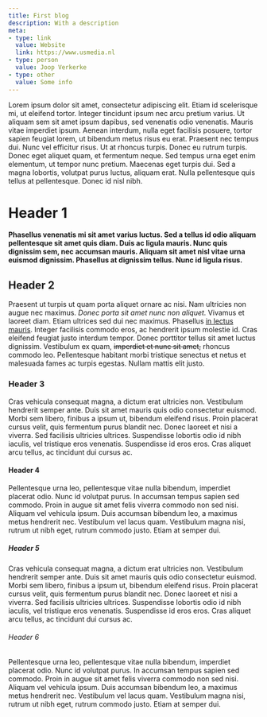 ```yaml
---
title: First blog
description: With a description
meta:
- type: link
  value: Website
  link: https://www.usmedia.nl
- type: person
  value: Joop Verkerke
- type: other
  value: Some info
---
```


Lorem ipsum dolor sit amet, consectetur adipiscing elit. Etiam id scelerisque mi, ut eleifend tortor. Integer tincidunt ipsum nec arcu pretium varius.
Ut aliquam sem sit amet ipsum dapibus, sed venenatis odio venenatis. Mauris vitae imperdiet ipsum. Aenean interdum, nulla eget facilisis posuere,
tortor sapien feugiat lorem, ut bibendum metus risus eu erat. Praesent nec tempus dui. Nunc vel efficitur risus. Ut at rhoncus turpis.
Donec eu rutrum turpis. Donec eget aliquet quam, et fermentum neque. Sed tempus urna eget enim elementum, ut tempor nunc pretium. Maecenas eget turpis dui.
Sed a magna lobortis, volutpat purus luctus, aliquam erat. Nulla pellentesque quis tellus at pellentesque. Donec id nisl nibh.

# Header 1
**Phasellus venenatis mi sit amet varius luctus. Sed a tellus id odio aliquam pellentesque sit amet quis diam. Duis ac ligula mauris.
Nunc quis dignissim sem, nec accumsan mauris. Aliquam sit amet nisl vitae urna euismod dignissim. Phasellus at dignissim tellus. Nunc id ligula risus.**


## Header 2
Praesent ut turpis ut quam porta aliquet ornare ac nisi. Nam ultricies non augue nec maximus. _Donec porta sit amet nunc non aliquet._ Vivamus et laoreet diam.
Etiam ultrices sed dui nec maximus. Phasellus [in lectus mauris](/play). Integer facilisis commodo eros, ac hendrerit ipsum molestie id.
Cras eleifend feugiat justo interdum tempor. Donec porttitor tellus sit amet luctus dignissim. Vestibulum ex quam, ~~imperdiet et nunc sit amet,~~ rhoncus commodo leo.
Pellentesque habitant morbi tristique senectus et netus et malesuada fames ac turpis egestas. Nullam mattis elit justo.

### Header 3
Cras vehicula consequat magna, a dictum erat ultricies non. Vestibulum hendrerit semper ante. Duis sit amet mauris quis odio consectetur euismod.
Morbi sem libero, finibus a ipsum ut, bibendum eleifend risus. Proin placerat cursus velit, quis fermentum purus blandit nec. Donec laoreet et nisi a viverra.
Sed facilisis ultricies ultrices. Suspendisse lobortis odio id nibh iaculis, vel tristique eros venenatis. Suspendisse id eros eros.
Cras aliquet arcu tellus, ac tincidunt dui cursus ac.

#### Header 4
Pellentesque urna leo, pellentesque vitae nulla bibendum, imperdiet placerat odio. Nunc id volutpat purus. In accumsan tempus sapien sed commodo.
Proin in augue sit amet felis viverra commodo non sed nisi. Aliquam vel vehicula ipsum. Duis accumsan bibendum leo, a maximus metus hendrerit nec.
Vestibulum vel lacus quam. Vestibulum magna nisi, rutrum ut nibh eget, rutrum commodo justo. Etiam at semper dui.

##### Header 5
Cras vehicula consequat magna, a dictum erat ultricies non. Vestibulum hendrerit semper ante. Duis sit amet mauris quis odio consectetur euismod.
Morbi sem libero, finibus a ipsum ut, bibendum eleifend risus. Proin placerat cursus velit, quis fermentum purus blandit nec. Donec laoreet et nisi a viverra.
Sed facilisis ultricies ultrices. Suspendisse lobortis odio id nibh iaculis, vel tristique eros venenatis. Suspendisse id eros eros.
Cras aliquet arcu tellus, ac tincidunt dui cursus ac.

###### Header 6
Pellentesque urna leo, pellentesque vitae nulla bibendum, imperdiet placerat odio. Nunc id volutpat purus. In accumsan tempus sapien sed commodo.
Proin in augue sit amet felis viverra commodo non sed nisi. Aliquam vel vehicula ipsum. Duis accumsan bibendum leo, a maximus metus hendrerit nec.
Vestibulum vel lacus quam. Vestibulum magna nisi, rutrum ut nibh eget, rutrum commodo justo. Etiam at semper dui.
